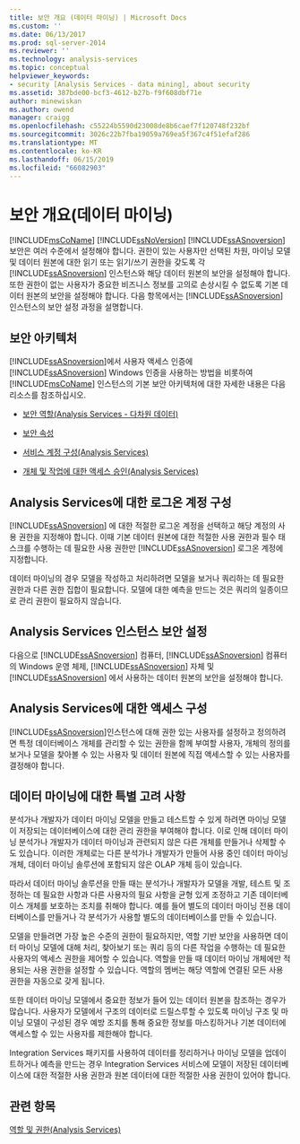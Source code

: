 ```yaml
---
title: 보안 개요 (데이터 마이닝) | Microsoft Docs
ms.custom: ''
ms.date: 06/13/2017
ms.prod: sql-server-2014
ms.reviewer: ''
ms.technology: analysis-services
ms.topic: conceptual
helpviewer_keywords:
- security [Analysis Services - data mining], about security
ms.assetid: 387bde00-bcf3-4612-b27b-f9f608dbf71e
author: minewiskan
ms.author: owend
manager: craigg
ms.openlocfilehash: c55224b5590d23008de8b6caef7f120748f232bf
ms.sourcegitcommit: 3026c22b7fba19059a769ea5f367c4f51efaf286
ms.translationtype: MT
ms.contentlocale: ko-KR
ms.lasthandoff: 06/15/2019
ms.locfileid: "66082903"
---
```

# <a name="security-overview-data-mining"></a>보안 개요(데이터 마이닝)
  [!INCLUDE[msCoName](../../includes/msconame-md.md)] [!INCLUDE[ssNoVersion](../../includes/ssnoversion-md.md)] [!INCLUDE[ssASnoversion](../../includes/ssasnoversion-md.md)] 보안은 여러 수준에서 설정해야 합니다. 권한이 있는 사용자만 선택된 차원, 마이닝 모델 및 데이터 원본에 대한 읽기 또는 읽기/쓰기 권한을 갖도록 각 [!INCLUDE[ssASnoversion](../../includes/ssasnoversion-md.md)] 인스턴스와 해당 데이터 원본의 보안을 설정해야 합니다. 또한 권한이 없는 사용자가 중요한 비즈니스 정보를 고의로 손상시킬 수 없도록 기본 데이터 원본의 보안을 설정해야 합니다. 다음 항목에서는 [!INCLUDE[ssASnoversion](../../includes/ssasnoversion-md.md)] 인스턴스의 보안 설정 과정을 설명합니다.  
  
##  <a name="bkmk_Architecture"></a> 보안 아키텍처  
 [!INCLUDE[ssASnoversion](../../includes/ssasnoversion-md.md)]에서 사용자 액세스 인증에 [!INCLUDE[ssASnoversion](../../includes/ssasnoversion-md.md)] Windows 인증을 사용하는 방법을 비롯하여 [!INCLUDE[msCoName](../../includes/msconame-md.md)] 인스턴스의 기본 보안 아키텍처에 대한 자세한 내용은 다음 리소스를 참조하십시오.  
  
-   [보안 역할&#40;Analysis Services - 다차원 데이터&#41;](../multidimensional-models/olap-logical/security-roles-analysis-services-multidimensional-data.md)  
  
-   [보안 속성](../server-properties/security-properties.md)  
  
-   [서비스 계정 구성&#40;Analysis Services&#41;](../instances/configure-service-accounts-analysis-services.md)  
  
-   [개체 및 작업에 대한 액세스 승인&#40;Analysis Services&#41;](../multidimensional-models/authorizing-access-to-objects-and-operations-analysis-services.md)  
  
##  <a name="bkmk_Logon"></a> Analysis Services에 대한 로그온 계정 구성  
 [!INCLUDE[ssASnoversion](../../includes/ssasnoversion-md.md)] 에 대한 적절한 로그온 계정을 선택하고 해당 계정의 사용 권한을 지정해야 합니다. 이때 기본 데이터 원본에 대한 적절한 사용 권한과 필수 태스크를 수행하는 데 필요한 사용 권한만 [!INCLUDE[ssASnoversion](../../includes/ssasnoversion-md.md)] 로그온 계정에 지정합니다.  
  
 데이터 마이닝의 경우 모델을 작성하고 처리하려면 모델을 보거나 쿼리하는 데 필요한 권한과 다른 권한 집합이 필요합니다. 모델에 대한 예측을 만드는 것은 쿼리의 일종이므로 관리 권한이 필요하지 않습니다.  
  
##  <a name="bkmk_Instance"></a> Analysis Services 인스턴스 보안 설정  
 다음으로 [!INCLUDE[ssASnoversion](../../includes/ssasnoversion-md.md)] 컴퓨터, [!INCLUDE[ssASnoversion](../../includes/ssasnoversion-md.md)] 컴퓨터의 Windows 운영 체제, [!INCLUDE[ssASnoversion](../../includes/ssasnoversion-md.md)] 자체 및 [!INCLUDE[ssASnoversion](../../includes/ssasnoversion-md.md)] 에서 사용하는 데이터 원본의 보안을 설정해야 합니다.  
  
##  <a name="bkmk_Access"></a> Analysis Services에 대한 액세스 구성  
 [!INCLUDE[ssASnoversion](../../includes/ssasnoversion-md.md)]인스턴스에 대해 권한 있는 사용자를 설정하고 정의하려면 특정 데이터베이스 개체를 관리할 수 있는 권한을 함께 부여할 사용자, 개체의 정의를 보거나 모델을 찾아볼 수 있는 사용자 및 데이터 원본에 직접 액세스할 수 있는 사용자를 결정해야 합니다.  
  
##  <a name="bkmk_DMspecial"></a> 데이터 마이닝에 대한 특별 고려 사항  
 분석가나 개발자가 데이터 마이닝 모델을 만들고 테스트할 수 있게 하려면 마이닝 모델이 저장되는 데이터베이스에 대한 관리 권한을 부여해야 합니다. 이로 인해 데이터 마이닝 분석가나 개발자가 데이터 마이닝과 관련되지 않은 다른 개체를 만들거나 삭제할 수도 있습니다. 이러한 개체로는 다른 분석가나 개발자가 만들어 사용 중인 데이터 마이닝 개체, 데이터 마이닝 솔루션에 포함되지 않은 OLAP 개체 등이 있습니다.  
  
 따라서 데이터 마이닝 솔루션을 만들 때는 분석가나 개발자가 모델을 개발, 테스트 및 조정하는 데 필요한 사항과 다른 사용자의 필요 사항을 균형 있게 조정하고 기존 데이터베이스 개체를 보호하는 조치를 취해야 합니다. 예를 들어 별도의 데이터 마이닝 전용 데이터베이스를 만들거나 각 분석가가 사용할 별도의 데이터베이스를 만들 수 있습니다.  
  
 모델을 만들려면 가장 높은 수준의 권한이 필요하지만, 역할 기반 보안을 사용하면 데이터 마이닝 모델에 대해 처리, 찾아보기 또는 쿼리 등의 다른 작업을 수행하는 데 필요한 사용자의 액세스 권한을 제어할 수 있습니다. 역할을 만들 때 데이터 마이닝 개체에만 적용되는 사용 권한을 설정할 수 있습니다. 역할의 멤버는 해당 역할에 연결된 모든 사용 권한을 자동으로 갖게 됩니다.  
  
 또한 데이터 마이닝 모델에서 중요한 정보가 들어 있는 데이터 원본을 참조하는 경우가 많습니다. 사용자가 모델에서 구조의 데이터로 드릴스루할 수 있도록 마이닝 구조 및 마이닝 모델이 구성된 경우 예방 조치를 통해 중요한 정보를 마스킹하거나 기본 데이터에 액세스할 수 있는 사용자를 제한해야 합니다.  
  
 Integration Services 패키지를 사용하여 데이터를 정리하거나 마이닝 모델을 업데이트하거나 예측을 만드는 경우 Integration Services 서비스에 모델이 저장된 데이터베이스에 대한 적절한 사용 권한과 원본 데이터에 대한 적절한 사용 권한이 있어야 합니다.  
  
## <a name="see-also"></a>관련 항목  
 [역할 및 권한&#40;Analysis Services&#41;](../multidimensional-models/roles-and-permissions-analysis-services.md)  
  
  
